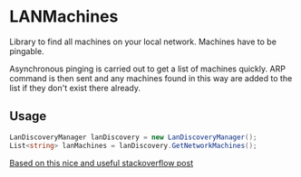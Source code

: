 LANMachines
===========

Library to find all machines on your local network.
Machines have to be pingable.

Asynchronous pinging is carried out to get a list of machines quickly.
ARP command is then sent and any machines found in this way are added to the list if they don't exist there already.

Usage
-----

```c#
LanDiscoveryManager lanDiscovery = new LanDiscoveryManager();
List<string> lanMachines = lanDiscovery.GetNetworkMachines();
```

[Based on this nice and useful stackoverflow post](http://stackoverflow.com/questions/4042789/how-to-get-ip-of-all-hosts-in-lan)
